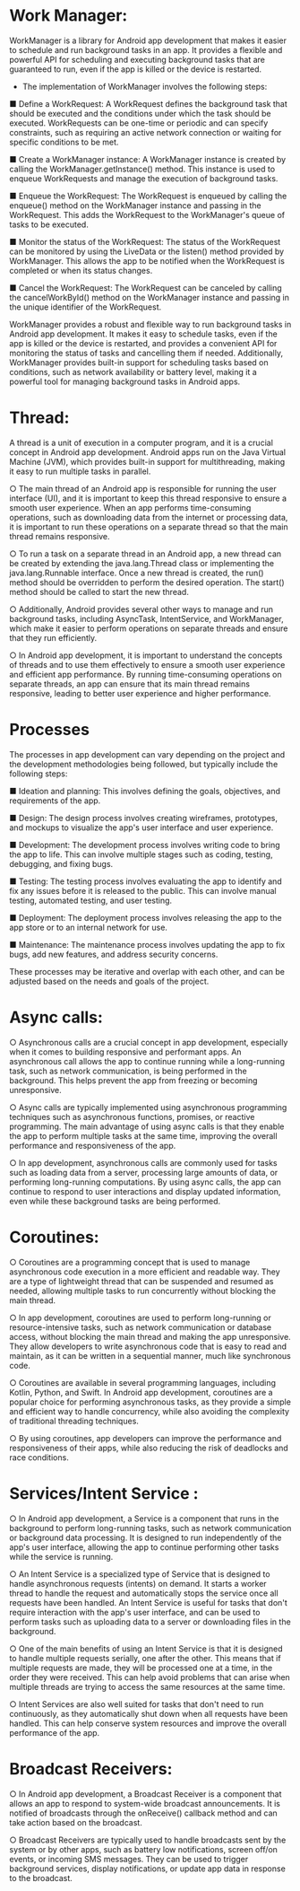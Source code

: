 # Work Manager:

WorkManager is a library for Android app development that makes it
easier to schedule and run background tasks in an app. It provides a flexible and powerful API for scheduling and executing background
tasks that are guaranteed to run, even if the app is killed or the
device is restarted.
- The implementation of WorkManager involves the following steps:

■ Define a WorkRequest: A WorkRequest defines the
background task that should be executed and the conditions
under which the task should be executed. WorkRequests can
be one-time or periodic and can specify constraints, such as
requiring an active network connection or waiting for specific
conditions to be met.

■ Create a WorkManager instance: A WorkManager instance is
created by calling the WorkManager.getInstance() method.
This instance is used to enqueue WorkRequests and manage
the execution of background tasks.

■ Enqueue the WorkRequest: The WorkRequest is enqueued by
calling the enqueue() method on the WorkManager instance
and passing in the WorkRequest. This adds the WorkRequest
to the WorkManager's queue of tasks to be executed.

■ Monitor the status of the WorkRequest: The status of the
WorkRequest can be monitored by using the LiveData or the
listen() method provided by WorkManager. This allows the app
to be notified when the WorkRequest is completed or when its
status changes.

■ Cancel the WorkRequest: The WorkRequest can be canceled
by calling the cancelWorkById() method on the WorkManager
instance and passing in the unique identifier of the
WorkRequest.

WorkManager provides a robust and flexible way to run background
tasks in Android app development. It makes it easy to schedule
tasks, even if the app is killed or the device is restarted, and
provides a convenient API for monitoring the status of tasks and
cancelling them if needed. Additionally, WorkManager provides
built-in support for scheduling tasks based on conditions, such as
network availability or battery level, making it a powerful tool for managing background tasks in Android apps.

# Thread:
A thread is a unit of execution in a computer program, and it is a
crucial concept in Android app development. Android apps run on
the Java Virtual Machine (JVM), which provides built-in support for
multithreading, making it easy to run multiple tasks in parallel.

○ The main thread of an Android app is responsible for running the
user interface (UI), and it is important to keep this thread responsive to ensure a smooth user experience. When an app performs time-consuming operations, such as downloading data from the internet or processing data, it is important to run these operations on a separate thread so that the main thread remains responsive.

○ To run a task on a separate thread in an Android app, a new thread
can be created by extending the java.lang.Thread class or
implementing the java.lang.Runnable interface. Once a new thread
is created, the run() method should be overridden to perform the
desired operation. The start() method should be called to start the
new thread.

○ Additionally, Android provides several other ways to manage and run
background tasks, including AsyncTask, IntentService, and
WorkManager, which make it easier to perform operations on
separate threads and ensure that they run efficiently.

○ In Android app development, it is important to understand the
concepts of threads and to use them effectively to ensure a smooth
user experience and efficient app performance. By running
time-consuming operations on separate threads, an app can ensure
that its main thread remains responsive, leading to better user
experience and higher performance.

# Processes
The processes in app development can vary depending on the
project and the development methodologies being followed, but
typically include the following steps:

■ Ideation and planning: This involves defining the goals,
objectives, and requirements of the app.

■ Design: The design process involves creating wireframes,
prototypes, and mockups to visualize the app's user interface
and user experience.

■ Development: The development process involves writing code
to bring the app to life. This can involve multiple stages such
as coding, testing, debugging, and fixing bugs.

■ Testing: The testing process involves evaluating the app to
identify and fix any issues before it is released to the public.
This can involve manual testing, automated testing, and user
testing.

■ Deployment: The deployment process involves releasing the
app to the app store or to an internal network for use.

■ Maintenance: The maintenance process involves updating the
app to fix bugs, add new features, and address security
concerns.

These processes may be iterative and overlap with each other, and
can be adjusted based on the needs and goals of the project.


# Async calls:
○ Asynchronous calls are a crucial concept in app development,
especially when it comes to building responsive and performant
apps. An asynchronous call allows the app to continue running while
a long-running task, such as network communication, is being
performed in the background. This helps prevent the app from
freezing or becoming unresponsive.

○ Async calls are typically implemented using asynchronous
programming techniques such as asynchronous functions, promises,
or reactive programming. The main advantage of using async calls is
that they enable the app to perform multiple tasks at the same time,
improving the overall performance and responsiveness of the app.

○ In app development, asynchronous calls are commonly used for
tasks such as loading data from a server, processing large amounts
of data, or performing long-running computations. By using async
calls, the app can continue to respond to user interactions and
display updated information, even while these background tasks are
being performed.


# Coroutines:
○ Coroutines are a programming concept that is used to manage
asynchronous code execution in a more efficient and readable way.
They are a type of lightweight thread that can be suspended and
resumed as needed, allowing multiple tasks to run concurrently
without blocking the main thread.

○ In app development, coroutines are used to perform long-running or
resource-intensive tasks, such as network communication or
database access, without blocking the main thread and making the
app unresponsive. They allow developers to write asynchronous
code that is easy to read and maintain, as it can be written in a
sequential manner, much like synchronous code.

○ Coroutines are available in several programming languages,
including Kotlin, Python, and Swift. In Android app development,
coroutines are a popular choice for performing asynchronous tasks,
as they provide a simple and efficient way to handle concurrency,
while also avoiding the complexity of traditional threading
techniques.

○ By using coroutines, app developers can improve the performance
and responsiveness of their apps, while also reducing the risk of
deadlocks and race conditions.

# Services/Intent Service :
○ In Android app development, a Service is a component that runs in
the background to perform long-running tasks, such as network
communication or background data processing. It is designed to run
independently of the app's user interface, allowing the app to
continue performing other tasks while the service is running.

○ An Intent Service is a specialized type of Service that is designed to
handle asynchronous requests (intents) on demand. It starts a
worker thread to handle the request and automatically stops the
service once all requests have been handled. An Intent Service is
useful for tasks that don't require interaction with the app's user
interface, and can be used to perform tasks such as uploading data
to a server or downloading files in the background.

○ One of the main benefits of using an Intent Service is that it is
designed to handle multiple requests serially, one after the other.
This means that if multiple requests are made, they will be
processed one at a time, in the order they were received. This can
help avoid problems that can arise when multiple threads are trying
to access the same resources at the same time.

○ Intent Services are also well suited for tasks that don't need to run
continuously, as they automatically shut down when all requests
have been handled. This can help conserve system resources and
improve the overall performance of the app.

# Broadcast Receivers:

○ In Android app development, a Broadcast Receiver is a component
that allows an app to respond to system-wide broadcast
announcements. It is notified of broadcasts through the onReceive()
callback method and can take action based on the broadcast.

○ Broadcast Receivers are typically used to handle broadcasts sent by
the system or by other apps, such as battery low notifications,
screen off/on events, or incoming SMS messages. They can be
used to trigger background services, display notifications, or update
app data in response to the broadcast.